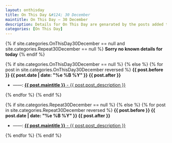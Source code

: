 ```yaml
---
layout: onthisday
title: On This Day &#124; 30 December
maintitle: On This Day — 30 December
description: Details for On This Day are genarated by the posts added to the website so the content is subject to changes/updates over time.
categories: [On This Day]
---
```


{% if site.categories.OnThisDay30December == null and site.categories.Repeat30December == null %}
<strong>Sorry no known details for today</strong>
{% endif %}

{% if site.categories.OnThisDay30December == null %}
{% else %}
{% for post in site.categories.OnThisDay30December reversed %}
<strong>{{ post.before }} {{ post.date | date: "%e %B %Y" }} {{ post.after }}</strong>
<ul>
<li> ——: <a href="{{ post.url }}"><strong>{{ post.maintitle }}</strong> - {{ post.post_description }}</a></li>
</ul>
{% endfor %}
{% endif %}

{% if site.categories.Repeat30December == null %}
{% else %}
{% for post in site.categories.Repeat30December reversed %}
<strong>{{ post.before }} {{ post.date | date: "%e %B %Y" }} {{ post.after }}</strong>
<ul>
<li> ——: <a href="{{ post.url }}"><strong>{{ post.maintitle }}</strong> - {{ post.post_description }}</a></li>
</ul>
{% endfor %}
{% endif %}
